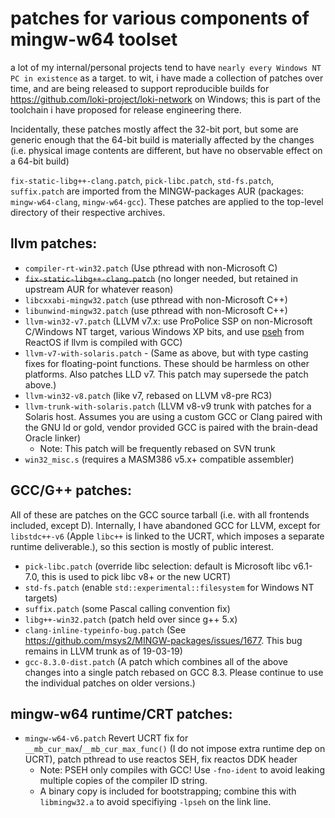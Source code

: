 # patches for various components of mingw-w64 toolset

a lot of my internal/personal projects tend to have `nearly every Windows NT PC in existence` as a target. to wit, i have made a collection of patches over time, and are being released to support reproducible builds for https://github.com/loki-project/loki-network on Windows; this is part of the toolchain i have proposed for release engineering there. 

Incidentally, these patches mostly affect the 32-bit port, but some are generic enough that the 64-bit build is materially affected by the changes (i.e. physical image contents are different, but have no observable effect on a 64-bit build)

`fix-static-libg++-clang.patch`, `pick-libc.patch`, `std-fs.patch`, `suffix.patch` are imported from
the MINGW-packages AUR (packages: `mingw-w64-clang`, `mingw-w64-gcc`). These patches are applied to the top-level directory of their respective archives.

## llvm patches:

- `compiler-rt-win32.patch` (Use pthread with non-Microsoft C)
- ~~`fix-static-libg++-clang.patch`~~ (no longer needed, but retained in upstream AUR for whatever reason)
- `libcxxabi-mingw32.patch` (use pthread with non-Microsoft C++)
- `libunwind-mingw32.patch` (use pthread with non-Microsoft C++)
- `llvm-win32-v7.patch` (LLVM v7.x: use ProPolice SSP on non-Microsoft C/Windows NT target, various Windows XP bits, and use [pseh](https://sourceforge.net/p/mingw-w64/mingw-w64/ci/master/tree/mingw-w64-libraries/pseh/) from ReactOS if llvm is compiled with GCC)
- `llvm-v7-with-solaris.patch` - (Same as above, but with type casting fixes for floating-point functions. These should be harmless on other platforms. Also patches LLD v7. This patch may supersede the patch above.)
- `llvm-win32-v8.patch` (like v7, rebased on LLVM v8-pre RC3)
- `llvm-trunk-with-solaris.patch` (LLVM v8-v9 trunk with patches for a Solaris host. Assumes you are using a custom GCC or Clang paired with the GNU ld or gold, vendor provided GCC is paired with the brain-dead Oracle linker)
   - Note: This patch will be frequently rebased on SVN trunk
- `win32_misc.s` (requires a MASM386 v5.x+ compatible assembler)

## GCC/G++ patches:

All of these are patches on the GCC source tarball (i.e. with all frontends included, except D). Internally, I have abandoned GCC for LLVM, except for `libstdc++-v6` (Apple `libc++` is linked to the UCRT, which imposes a separate runtime deliverable.), so this section is mostly of public interest.
- `pick-libc.patch` (override libc selection: default is Microsoft libc v6.1-7.0, this is used to pick libc v8+ or the new UCRT)
- `std-fs.patch` (enable `std::experimental::filesystem` for Windows NT targets)
- `suffix.patch` (some Pascal calling convention fix)
- `libg++-win32.patch` (patch held over since g++ 5.x)
- `clang-inline-typeinfo-bug.patch` (See https://github.com/msys2/MINGW-packages/issues/1677. This bug remains in LLVM trunk as of 19-03-19)
- `gcc-8.3.0-dist.patch` (A patch which combines all of the above changes into a single patch rebased on GCC 8.3. Please continue to use the individual patches on older versions.)

## mingw-w64 runtime/CRT patches:

- `mingw-w64-v6.patch` Revert UCRT fix for `__mb_cur_max`/`__mb_cur_max_func()` (I do not impose extra runtime dep on UCRT), patch pthread to use reactos SEH, fix reactos DDK header
  - Note: PSEH only compiles with GCC! Use `-fno-ident` to avoid leaking multiple copies of the compiler ID string.
  - A binary copy is included for bootstrapping; combine this with `libmingw32.a` to avoid specifiying `-lpseh` on the link line.
